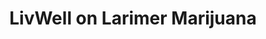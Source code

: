 ---
title: "LivWell on Larimer Marijuana"
url: /denver/livwell-on-larimer-marijuana/
shop: cannabis
---